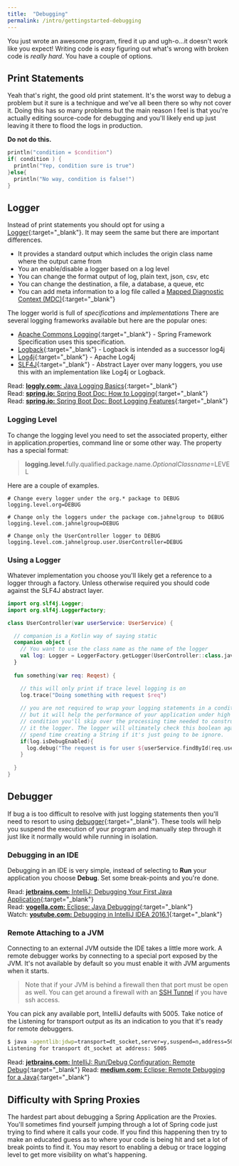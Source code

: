 ```yaml
---
title:  "Debugging"
permalink: /intro/gettingstarted-debugging
---
```


You just wrote an awesome program, fired it up and ugh-o...it doesn't work like you expect! Writing code is *easy* figuring out what's wrong with broken code is *really hard*. You have a couple of options.

## Print Statements

Yeah that's right, the good old print statement. It's the worst way to debug a problem but it sure is a technique and we've all been there so why not cover it. Doing this has so many problems but the main reason I feel is that you're actually editing source-code for debugging and you'll likely end up just leaving it there to flood the logs in production. 

**Do not do this.**

```kotlin
println("condition = $condition")
if( condition ) {
  println("Yep, condition sure is true")
}else{
  println("No way, condition is false!")
}
```

## Logger

Instead of print statements you should opt for using a [Logger](https://en.wikipedia.org/wiki/Java_logging_framework){:target="_blank"}. It may seem the same but there are important differences.

* It provides a standard output which includes the origin class name where the output came from
* You an enable/disable a logger based on a log level
* You can change the format output of log, plain text, json, csv, etc
* You can change the destination, a file, a database, a queue, etc
* You can add meta information to a log file called a [Mapped Diagnostic Context (MDC)](http://www.baeldung.com/mdc-in-log4j-2-logback){:target="_blank"}

The logger world is full of *specifications* and *implementations* There are several logging frameworks available but here are the popular ones:

* [Apache Commons Logging](https://commons.apache.org/proper/commons-logging/){:target="_blank"} - Spring Framework Specification uses this specification.
* [Logback](https://logback.qos.ch/){:target="_blank"} - Logback is intended as a successor log4j
* [Log4j](https://logging.apache.org/log4j/2.x/){:target="_blank"} - Apache Log4j
* [SLF4J](https://www.slf4j.org){:target="_blank"} - Abstract Layer over many loggers, you use this with an implementation like Log4j or Logback.

<i class='fas fa-bookmark'></i> Read: [**loggly.com:** Java Logging Basics](https://www.loggly.com/ultimate-guide/java-logging-basics/){:target="_blank"}<br/>
<i class='fas fa-bookmark'></i> Read: [**spring.io:** Spring Boot Doc: How to Logging](https://docs.spring.io/spring-boot/docs/current/reference/html/howto-logging.html){:target="_blank"}<br/>
<i class='fas fa-bookmark'></i> Read: [**spring.io:** Spring Boot Doc: Boot Logging Features](https://docs.spring.io/spring-boot/docs/current/reference/html/boot-features-logging.html){:target="_blank"}

### Logging Level

To change the logging level you need to set the associated property, either in application.properties, command line or some other way. The property has a special format:

> **logging.level**.fully.qualified.package.name.*OptionalClassname*=LEVEL

Here are a couple of examples.

```properties
# Change every logger under the org.* package to DEBUG
logging.level.org=DEBUG

# Change only the loggers under the package com.jahnelgroup to DEBUG
logging.level.com.jahnelgroup=DEBUG

# Change only the UserController logger to DEBUG
logging.level.com.jahnelgroup.user.UserController=DEBUG
```

### Using a Logger

Whatever implementation you choose you'll likely get a reference to a logger through a factory. Unless otherwise required you should code against the SLF4J abstract layer.

```kotlin
import org.slf4j.Logger;
import org.slf4j.LoggerFactory;

class UserController(var userService: UserService) {

  // companion is a Kotlin way of saying static
  companion object {
    // You want to use the class name as the name of the logger
    val log: Logger = LoggerFactory.getLogger(UserController::class.java)
  }
  
  fun something(var req: Reqest) {

    // this will only print if trace level logging is on
    log.trace("Doing something with request $req")
  
    // you are not required to wrap your logging statements in a condition like this
    // but it will help the performance of your application under high load. By adding this 
    // condition you'll skip over the processing time needed to construct the String and pass
    // it the logger. The logger will ultimately check this boolean again but it's good not
    // spend time creating a String if it's just going to be ignore. 
    if(log.isDebugEnabled){
      log.debug("The request is for user ${userService.findById(req.userId).username}")
    }
  
  }
}
```

## Debugger

If bug a is too difficult to resolve with just logging statements then you'll need to resort to using [debugger](https://en.wikipedia.org/wiki/Debugger){:target="_blank"}. These tools will help you suspend the execution of your program and manually step through it just like it normally would while running in isolation. 

### Debugging in an IDE

Debugging in an IDE is very simple, instead of selecting to **Run** your application you choose **Debug**. Set some break-points and you're done. 

<i class='fas fa-bookmark'></i> Read: [**jetbrains.com:** IntelliJ: Debugging Your First Java Application](https://www.jetbrains.com/help/idea/debugging-your-first-java-application.html){:target="_blank"}<br/>
<i class='fas fa-bookmark'></i> Read: [**vogella.com:** Eclipse: Java Debugging](http://www.vogella.com/tutorials/EclipseDebugging/article.html){:target="_blank"}<br/>
<i class='fas fa-play'></i> Watch: [**youtube.com:** Debugging in IntelliJ IDEA 2016.1](https://www.youtube.com/watch?v=VdBsUv4lnm4){:target="_blank"}

### Remote Attaching to a JVM

Connecting to an external JVM outside the IDE takes a little more work. A remote debugger works by connecting to a special port exposed by the JVM. It's not available by default so you must enable it with JVM arguments when it starts. 

> Note that if your JVM is behind a firewall then that port must be open as well. You can get around a firewall with an [SSH Tunnel](https://blog.trackets.com/2014/05/17/ssh-tunnel-local-and-remote-port-forwarding-explained-with-examples.html) if you have ssh access.

You can pick any available port, IntelliJ defaults with 5005. Take notice of the Listening for transport output as its an indication to you that it's ready for remote debuggers.

```bash
$ java -agentlib:jdwp=transport=dt_socket,server=y,suspend=n,address=5005 -jar app.jar
Listening for transport dt_socket at address: 5005
```

<i class='fas fa-bookmark'></i> Read: [**jetbrains.com:** IntelliJ: Run/Debug Configuration: Remote Debug](https://www.jetbrains.com/help/idea/run-debug-configuration-remote-debug.html){:target="_blank"}
<i class='fas fa-bookmark'></i> Read: [**medium.com:** Eclipse: Remote Debugging for a Java](https://medium.com/@metamje/setting-up-remote-debugging-for-a-java-application-in-eclipse-with-heroku-exec-22d0722371c2){:target="_blank"}

## Difficulty with Spring Proxies

The hardest part about debugging a Spring Application are the Proxies. You'll sometimes find yourself jumping through a lot of Spring code just trying to find where it calls your code. If you find this happening then try to make an educated guess as to where your code is being hit and set a lot of break points to find it. You may resort to enabling a debug or trace logging level to get more visibility on what's happening.